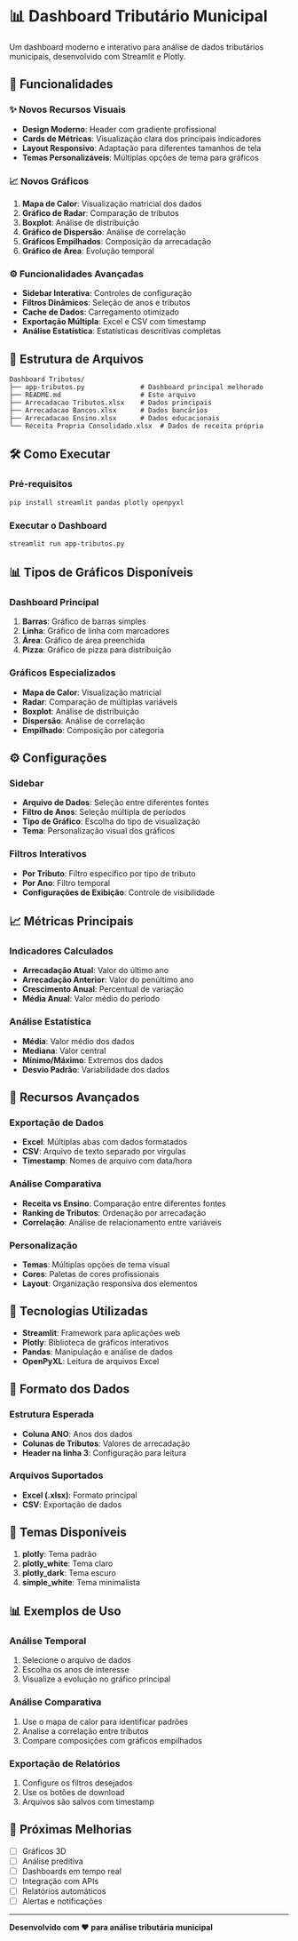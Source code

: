# 📊 Dashboard Tributário Municipal

Um dashboard moderno e interativo para análise de dados tributários municipais, desenvolvido com Streamlit e Plotly.

## 🚀 Funcionalidades

### ✨ **Novos Recursos Visuais**
- **Design Moderno**: Header com gradiente profissional
- **Cards de Métricas**: Visualização clara dos principais indicadores
- **Layout Responsivo**: Adaptação para diferentes tamanhos de tela
- **Temas Personalizáveis**: Múltiplas opções de tema para gráficos

### 📈 **Novos Gráficos**
1. **Mapa de Calor**: Visualização matricial dos dados
2. **Gráfico de Radar**: Comparação de tributos
3. **Boxplot**: Análise de distribuição
4. **Gráfico de Dispersão**: Análise de correlação
5. **Gráficos Empilhados**: Composição da arrecadação
6. **Gráfico de Área**: Evolução temporal

### ⚙️ **Funcionalidades Avançadas**
- **Sidebar Interativa**: Controles de configuração
- **Filtros Dinâmicos**: Seleção de anos e tributos
- **Cache de Dados**: Carregamento otimizado
- **Exportação Múltipla**: Excel e CSV com timestamp
- **Análise Estatística**: Estatísticas descritivas completas

## 📁 Estrutura de Arquivos

```
Dashboard Tributos/
├── app-tributos.py              # Dashboard principal melhorado
├── README.md                    # Este arquivo
├── Arrecadacao Tributos.xlsx    # Dados principais
├── Arrecadacao Bancos.xlsx      # Dados bancários
├── Arrecadacao Ensino.xlsx      # Dados educacionais
└── Receita Propria Consolidado.xlsx  # Dados de receita própria
```

## 🛠️ Como Executar

### Pré-requisitos
```bash
pip install streamlit pandas plotly openpyxl
```

### Executar o Dashboard
```bash
streamlit run app-tributos.py
```

## 📊 Tipos de Gráficos Disponíveis

### Dashboard Principal
1. **Barras**: Gráfico de barras simples
2. **Linha**: Gráfico de linha com marcadores
3. **Área**: Gráfico de área preenchida
4. **Pizza**: Gráfico de pizza para distribuição

### Gráficos Especializados
- **Mapa de Calor**: Visualização matricial
- **Radar**: Comparação de múltiplas variáveis
- **Boxplot**: Análise de distribuição
- **Dispersão**: Análise de correlação
- **Empilhado**: Composição por categoria

## ⚙️ Configurações

### Sidebar
- **Arquivo de Dados**: Seleção entre diferentes fontes
- **Filtro de Anos**: Seleção múltipla de períodos
- **Tipo de Gráfico**: Escolha do tipo de visualização
- **Tema**: Personalização visual dos gráficos

### Filtros Interativos
- **Por Tributo**: Filtro específico por tipo de tributo
- **Por Ano**: Filtro temporal
- **Configurações de Exibição**: Controle de visibilidade

## 📈 Métricas Principais

### Indicadores Calculados
- **Arrecadação Atual**: Valor do último ano
- **Arrecadação Anterior**: Valor do penúltimo ano
- **Crescimento Anual**: Percentual de variação
- **Média Anual**: Valor médio do período

### Análise Estatística
- **Média**: Valor médio dos dados
- **Mediana**: Valor central
- **Mínimo/Máximo**: Extremos dos dados
- **Desvio Padrão**: Variabilidade dos dados

## 🎯 Recursos Avançados

### Exportação de Dados
- **Excel**: Múltiplas abas com dados formatados
- **CSV**: Arquivo de texto separado por vírgulas
- **Timestamp**: Nomes de arquivo com data/hora

### Análise Comparativa
- **Receita vs Ensino**: Comparação entre diferentes fontes
- **Ranking de Tributos**: Ordenação por arrecadação
- **Correlação**: Análise de relacionamento entre variáveis

### Personalização
- **Temas**: Múltiplas opções de tema visual
- **Cores**: Paletas de cores profissionais
- **Layout**: Organização responsiva dos elementos

## 🔧 Tecnologias Utilizadas

- **Streamlit**: Framework para aplicações web
- **Plotly**: Biblioteca de gráficos interativos
- **Pandas**: Manipulação e análise de dados
- **OpenPyXL**: Leitura de arquivos Excel

## 📝 Formato dos Dados

### Estrutura Esperada
- **Coluna ANO**: Anos dos dados
- **Colunas de Tributos**: Valores de arrecadação
- **Header na linha 3**: Configuração para leitura

### Arquivos Suportados
- **Excel (.xlsx)**: Formato principal
- **CSV**: Exportação de dados

## 🎨 Temas Disponíveis

1. **plotly**: Tema padrão
2. **plotly_white**: Tema claro
3. **plotly_dark**: Tema escuro
4. **simple_white**: Tema minimalista

## 📊 Exemplos de Uso

### Análise Temporal
1. Selecione o arquivo de dados
2. Escolha os anos de interesse
3. Visualize a evolução no gráfico principal

### Análise Comparativa
1. Use o mapa de calor para identificar padrões
2. Analise a correlação entre tributos
3. Compare composições com gráficos empilhados

### Exportação de Relatórios
1. Configure os filtros desejados
2. Use os botões de download
3. Arquivos são salvos com timestamp

## 🚀 Próximas Melhorias

- [ ] Gráficos 3D
- [ ] Análise preditiva
- [ ] Dashboards em tempo real
- [ ] Integração com APIs
- [ ] Relatórios automáticos
- [ ] Alertas e notificações

---

**Desenvolvido com ❤️ para análise tributária municipal** 